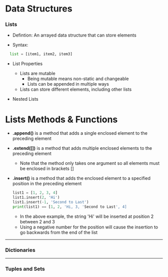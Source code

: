 # Data Structures

### Lists

- Defintion:  An arrayed data structure that can store elements

- Syntax:

```python
  list = [item1, item2, item3]
  ```

- List Properties
  - Lists are mutable
    - Being mutable means non-static and changeable
    - Lists can be appended in multiple ways
  - Lists can store different elements, including other lists

- Nested Lists

# Lists Methods & Functions

- **.append()** is a method that adds a single enclosed element to the preceding element

- **.extend([])** is a method that adds multiple enclosed elements to the preceding element
  - Note that the method only takes one argument so all elements must be enclosed in brackets []
  
- **.insert()** is a method that adds the enclosed element to a specified position in the preceding element
  ```python
  list1 = [1, 2, 3, 4]
  list1.insert(2, 'Hi')
  list1.insert(-1, 'Second to Last')
  print(list1) == [1, 2, 'Hi, 3, 'Second to Last', 4]
  ```
  - In the above example, the string 'Hi' will be inserted at position 2 between 2 and 3
  - Using a negative number for the position will cause the insertion to go backwards from the end of the list

---

### Dictionaries

---

### Tuples and Sets
